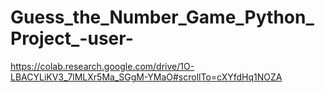 # Guess_the_Number_Game_Python_Project_-user-
https://colab.research.google.com/drive/1O-LBACYLiKV3_7lMLXr5Ma_SGgM-YMaO#scrollTo=cXYfdHq1NOZA
